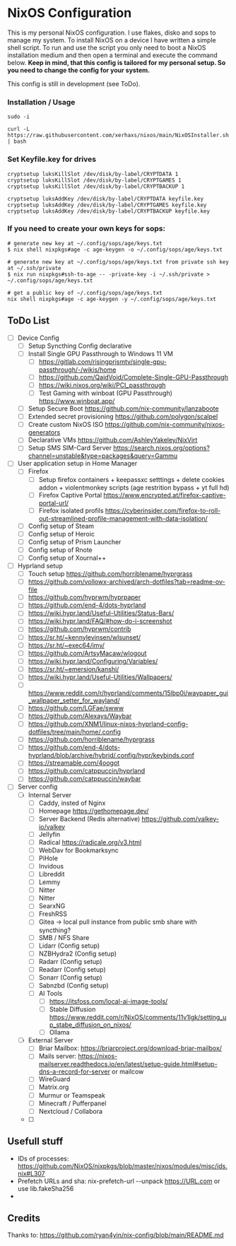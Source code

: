 # NixOS Configuration

This is my personal NixOS configuration.
I use flakes, disko and sops to manage my system. To install NixOS on a device I have written a simple shell script. To run and use the script you only need to boot a NixOS installation medium and then open a terminal and execute the command below. **Keep in mind, that this config is tailored for my personal setup. So you need to change the config for your system.**

This config is still in development (see ToDo).

### Installation / Usage

```
sudo -i
```

```
curl -L https://raw.githubusercontent.com/xerhaxs/nixos/main/NixOSInstaller.sh | bash
```

### Set Keyfile.key for drives

```
cryptsetup luksKillSlot /dev/disk/by-label/CRYPTDATA 1
cryptsetup luksKillSlot /dev/disk/by-label/CRYPTGAMES 1
cryptsetup luksKillSlot /dev/disk/by-label/CRYPTBACKUP 1

cryptsetup luksAddKey /dev/disk/by-label/CRYPTDATA keyfile.key
cryptsetup luksAddKey /dev/disk/by-label/CRYPTGAMES keyfile.key
cryptsetup luksAddKey /dev/disk/by-label/CRYPTBACKUP keyfile.key
```

### If you need to create your own keys for sops:

```
# generate new key at ~/.config/sops/age/keys.txt
$ nix shell nixpkgs#age -c age-keygen -o ~/.config/sops/age/keys.txt

# generate new key at ~/.config/sops/age/keys.txt from private ssh key at ~/.ssh/private
$ nix run nixpkgs#ssh-to-age -- -private-key -i ~/.ssh/private > ~/.config/sops/age/keys.txt

# get a public key of ~/.config/sops/age/keys.txt
nix shell nixpkgs#age -c age-keygen -y ~/.config/sops/age/keys.txt
```

## ToDo List

* [ ] Device Config
  * [ ] Setup Syncthing Config declarative
  * [ ] Install Single GPU Passthrough to Windows 11 VM
    * [ ] https://gitlab.com/risingprismtv/single-gpu-passthrough/-/wikis/home
    * [ ] https://github.com/QaidVoid/Complete-Single-GPU-Passthrough
    * [ ] https://wiki.nixos.org/wiki/PCI_passthrough
    * [ ] Test Gaming with winboat (GPU Passthrough) https://www.winboat.app/
  * [ ] Setup Secure Boot https://github.com/nix-community/lanzaboote
  * [ ] Extended secret provisioning https://github.com/polygon/scalpel
  * [ ] Create custom NixOS ISO https://github.com/nix-community/nixos-generators
  * [ ] Declarative VMs https://github.com/AshleyYakeley/NixVirt
  * [ ] Setup SMS SIM-Card Server https://search.nixos.org/options?channel=unstable&type=packages&query=Gammu
  
* [ ] User application setup in Home Manager
  * [ ] Firefox
    * [ ] Setup firefox containers + keepassxc setttings + delete cookies addon + violentmonkey scripts (age restrition bypass + yt full hd)
    * [ ] Firefox Captive Portal https://www.encrypted.at/firefox-captive-portal-url/
    * [ ] Firefox isolated profils https://cyberinsider.com/firefox-to-roll-out-streamlined-profile-management-with-data-isolation/
  * [ ] Config setup of Steam
  * [ ] Config setup of Heroic
  * [ ] Config setup of Prism Launcher
  * [ ] Config setup of Rnote
  * [ ] Config setup of Xournal++

* [ ] Hyprland setup
  * [ ] Touch setup https://github.com/horriblename/hyprgrass
  * [ ] https://github.com/vollowx-archived/arch-dotfiles?tab=readme-ov-file
  * [ ] https://github.com/hyprwm/hyprpaper
  * [ ] https://github.com/end-4/dots-hyprland
  * [ ] https://wiki.hypr.land/Useful-Utilities/Status-Bars/
  * [ ] https://wiki.hypr.land/FAQ/#how-do-i-screenshot
  * [ ] https://github.com/hyprwm/contrib
  * [ ] https://sr.ht/~kennylevinsen/wlsunset/
  * [ ] https://sr.ht/~exec64/imv/
  * [ ] https://github.com/ArtsyMacaw/wlogout
  * [ ] https://wiki.hypr.land/Configuring/Variables/
  * [ ] https://sr.ht/~emersion/kanshi/
  * [ ] https://wiki.hypr.land/Useful-Utilities/Wallpapers/
  * [ ] https://www.reddit.com/r/hyprland/comments/15lbp0i/waypaper_gui_wallpaper_setter_for_wayland/
  * [ ] https://github.com/LGFae/swww
  * [ ] https://github.com/Alexays/Waybar
  * [ ] https://github.com/XNM1/linux-nixos-hyprland-config-dotfiles/tree/main/home/.config
  * [ ] https://github.com/horriblename/hyprgrass
  * [ ] https://github.com/end-4/dots-hyprland/blob/archive/hybrid/.config/hypr/keybinds.conf
  * [ ] https://streamable.com/4oogot
  * [ ] https://github.com/catppuccin/hyprland
  * [ ] https://github.com/catppuccin/waybar

* [ ] Server config
  * [ ] Internal Server
    * [ ] Caddy, insted of Nginx
    * [ ] Homepage https://gethomepage.dev/
    * [ ] Server Backend (Redis alternative) https://github.com/valkey-io/valkey
    * [ ] Jellyfin
    * [ ] Radical https://radicale.org/v3.html
    * [ ] WebDav for Bookmarksync
    * [ ] PiHole
    * [ ] Invidous
    * [ ] Libreddit
    * [ ] Lemmy
    * [ ] Nitter
    * [ ] Nitter
    * [ ] SearxNG
    * [ ] FreshRSS
    * [ ] Gitea -> local pull instance from public smb share with syncthing?
    * [ ] SMB / NFS Share
    * [ ] Lidarr (Config setup)
    * [ ] NZBHydra2 (Config setup)
    * [ ] Radarr (Config setup)
    * [ ] Readarr (Config setup)
    * [ ] Sonarr (Config setup)
    * [ ] Sabnzbd (Config setup)
    * [ ] AI Tools
      * [ ] https://itsfoss.com/local-ai-image-tools/
      * [ ] Stable Diffusion https://www.reddit.com/r/NixOS/comments/11v1lgk/setting_up_stabe_diffusion_on_nixos/
      * [ ] Ollama
  * [ ] External Server
    * [ ] Briar Mailbox: https://briarproject.org/download-briar-mailbox/
    * [ ] Mails server: https://nixos-mailserver.readthedocs.io/en/latest/setup-guide.html#setup-dns-a-record-for-server or mailcow
    * [ ] WireGuard
    * [ ] Matrix.org
    * [ ] Murmur or Teamspeak
    * [ ] Minecraft / Pufferpanel
    * [ ] Nextcloud / Collabora
  
  * [ ] 

## Usefull stuff
- IDs of processes: https://github.com/NixOS/nixpkgs/blob/master/nixos/modules/misc/ids.nix#L307
- Prefetch URLs and sha: nix-prefetch-url --unpack https://URL.com or use lib.fakeSha256
- 

## Credits

Thanks to:
https://github.com/ryan4yin/nix-config/blob/main/README.md
